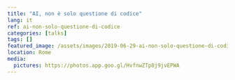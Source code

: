 ```yaml
---
title: "AI, non è solo questione di codice"
lang: it
ref: ai-non-solo-questione-di-codice
categories: [talks]
tags: []
featured_image: /assets/images/2019-06-29-ai-non-solo-questione-di-codice.jpg
location: Rome
media:
  pictures: https://photos.app.goo.gl/HvfnwZTp8j9jvEPWA
---
```

